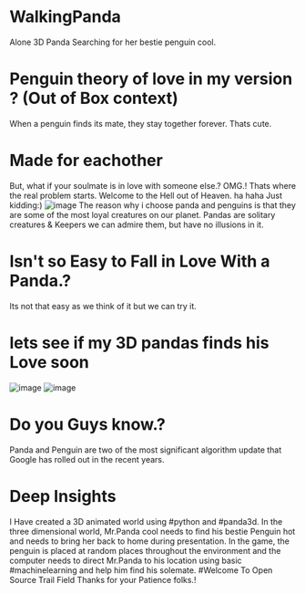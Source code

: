 # WalkingPanda
Alone 3D Panda Searching for her bestie penguin cool.
# Penguin theory of love in my version ? (Out of Box context)
When a penguin finds its mate, they stay together forever. Thats cute.
# Made for eachother
But, what if your soulmate is in love with someone else.? OMG.! Thats where the real problem starts. Welcome to the Hell out of Heaven. 
ha haha Just kidding:) 
![image](https://github.com/Lakshmikiranmai77/WalkingPanda/assets/57581088/164f393b-eccf-4e83-8b21-540b8acfeeec)
The reason why i choose panda and penguins is that they are some of the most loyal creatures on our planet. Pandas are solitary creatures & Keepers we can admire them, but have no illusions in it.
# Isn't so Easy to Fall in Love With a Panda.? 
Its not that easy as we think of it but we can try it.
# lets see if my 3D pandas finds his Love soon 
![image](https://github.com/Lakshmikiranmai77/WalkingPanda/assets/57581088/23aa6d78-af61-4098-876c-9c1b03785a56)
![image](https://github.com/Lakshmikiranmai77/WalkingPanda/assets/57581088/4362127d-eb31-4112-93e5-8ce4e4d07b3a)

# Do you Guys know.?
Panda and Penguin are two of the most significant algorithm update that Google has rolled out in the recent years.
# Deep Insights
I Have created a 3D animated world using #python and #panda3d. In the three dimensional world, Mr.Panda cool needs to find his bestie Penguin hot and needs to bring her back to home during presentation. 
In the game, the penguin is placed at random places throughout the environment and the computer needs to direct Mr.Panda to his location using basic #machinelearning and help him find his solemate.
#Welcome To Open Source Trail Field 
Thanks for your Patience folks.!
